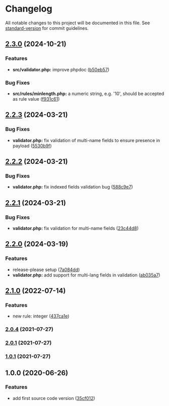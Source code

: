 # Changelog

All notable changes to this project will be documented in this file. See [standard-version](https://github.com/conventional-changelog/standard-version) for commit guidelines.

## [2.3.0](https://github.com/SandroMiguel/verum-php/compare/v2.2.3...v2.3.0) (2024-10-21)


### Features

* **src/validator.php:** improve phpdoc ([b50eb57](https://github.com/SandroMiguel/verum-php/commit/b50eb5729429d3423d8a2e05bfbf62785263bac5))


### Bug Fixes

* **src/rules/minlength.php:** a numeric string, e.g. '10', should be accepted as rule value ([f931c61](https://github.com/SandroMiguel/verum-php/commit/f931c618c98354e75199d10bf0ff3455f6529313))

## [2.2.3](https://github.com/SandroMiguel/verum-php/compare/v2.2.2...v2.2.3) (2024-03-21)


### Bug Fixes

* **validator.php:** fix validation of multi-name fields to ensure presence in payload ([5530b9f](https://github.com/SandroMiguel/verum-php/commit/5530b9f1a6284edb46320cdacb8c4cd8f36e2755))

## [2.2.2](https://github.com/SandroMiguel/verum-php/compare/v2.2.1...v2.2.2) (2024-03-21)


### Bug Fixes

* **validator.php:** fix indexed fields validation bug ([588c9e7](https://github.com/SandroMiguel/verum-php/commit/588c9e76319b4c55e7def420ca590d3284962b9c))

## [2.2.1](https://github.com/SandroMiguel/verum-php/compare/v2.2.0...v2.2.1) (2024-03-21)


### Bug Fixes

* **validator.php:** fix validation for multi-name fields ([23c44d8](https://github.com/SandroMiguel/verum-php/commit/23c44d8c7ec70a3e76c717c406c30dd0a045bfc8))

## [2.2.0](https://github.com/SandroMiguel/verum-php/compare/v2.1.1...v2.2.0) (2024-03-19)


### Features

* release-please setup ([7a084dd](https://github.com/SandroMiguel/verum-php/commit/7a084dd343ababc4402aa3658e8240e9b8d489c6))
* **validator.php:** add support for multi-lang fields in validation ([ab035a7](https://github.com/SandroMiguel/verum-php/commit/ab035a70a83121dbf309d33ca7222e51e1bcbca6))

## [2.1.0](https://github.com/SandroMiguel/verum-php/compare/v2.0.4...v2.1.0) (2022-07-14)


### Features

* new rule: integer ([437ca1e](https://github.com/SandroMiguel/verum-php/commit/437ca1e8bc4086c5e1732e0878f13e8f2c530c3f))

### [2.0.4](https://github.com/SandroMiguel/verum-php/compare/v2.0.3...v2.0.4) (2021-07-27)

### [2.0.1](https://github.com/SandroMiguel/verum-php/compare/v1.0.1...v2.0.1) (2021-07-27)

### [1.0.1](https://github.com/SandroMiguel/verum-php/compare/v2.0.0...v1.0.1) (2021-07-27)

## 1.0.0 (2020-06-26)

### Features

-   add first source code version ([35cf012](https://github.com/SandroMiguel/verum-php/commit/35cf01273cb568904f5a8b375d27567829ea8d35))
